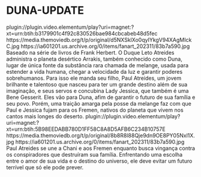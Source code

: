 # DUNA-UPDATE


<item>
<title>[COLOR silver][B] DUNA PARTE 1 [/COLOR][/B][COLOR yellow]  FULL HD  [B][/COLOR][/B]</title>
<link>plugin://plugin.video.elementum/play?uri=magnet:?xt=urn:btih:b3179901c4f92c830526bae984cbcabeb48d5fec</link>
<thumbnail>https://media.themoviedb.org/t/p/original/d5NXSklXo0qyIYkgV94XAgMIckC.jpg</thumbnail>
<fanart>https://ia601201.us.archive.org/0/items/fanart_202311/83b7a590.jpg</fanart>
<info> Baseado na série de livros de Frank Herbert. O Duque Leto Atreides administra o planeta desértico Arrakis, também conhecido como Duna, lugar de única fonte da substância rara chamada de melange, usada para estender a vida humana, chegar a velocidade da luz e garantir poderes sobrehumanos. Para isso ele manda seu filho, Paul Atreides, um jovem brilhante e talentoso que nasceu para ter um grande destino além de sua imaginação, e seus servos e concubina Lady Jessica, que também é uma Bene Gesserit. Eles vão para Duna, afim de garantir o futuro de sua família e seu povo. Porém, uma traição amarga pela posse da melange faz com que Paul e Jessica fujam para os Fremen, nativos do planeta que vivem nos cantos mais longes do deserto.</info>
</item>

<item>
<title>[COLOR silver][B] DUNA PARTE 2 ( HDCAM ) [/COLOR][/B][COLOR yellow]  FULL HD  [B][/COLOR][/B]</title>
<link>plugin://plugin.video.elementum/play?uri=magnet:?xt=urn:btih:5B98EEDABB780D1FF58C8A8D5AFB6C234B10757E</link>
<thumbnail>https://media.themoviedb.org/t/p/original/8b8R8l88Qje9dn9OE8PY05Nxl1X.jpg</thumbnail>
<fanart>https://ia601201.us.archive.org/0/items/fanart_202311/83b7a590.jpg</fanart>
<info> Paul Atreides se une a Chani e aos Fremen enquanto busca vingança contra os conspiradores que destruíram sua família. Enfrentando uma escolha entre o amor de sua vida e o destino do universo, ele deve evitar um futuro terrível que só ele pode prever.</info>
</item>
